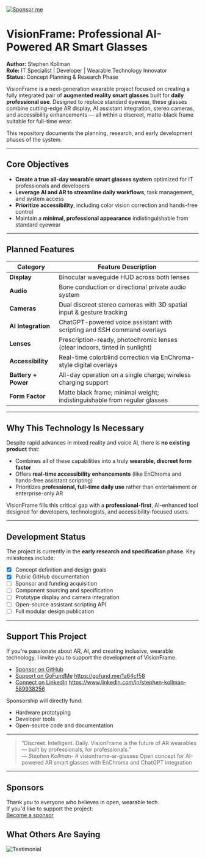 [![Sponsor me](https://img.shields.io/badge/sponsor-VisionFrame-blueviolet?style=for-the-badge&logo=github)](https://github.com/sponsors/LokieJaxx)
# VisionFrame: Professional AI-Powered AR Smart Glasses

**Author:** Stephen Kollman  
**Role:** IT Specialist | Developer | Wearable Technology Innovator  
**Status:** Concept Planning & Research Phase  

VisionFrame is a next-generation wearable project focused on creating a fully integrated pair of **augmented reality smart glasses** built for **daily professional use**. Designed to replace standard eyewear, these glasses combine cutting-edge AR display, AI assistant integration, stereo cameras, and accessibility enhancements — all within a discreet, matte-black frame suitable for full-time wear.

This repository documents the planning, research, and early development phases of the system.

---

## Core Objectives

- **Create a true all-day wearable smart glasses system** optimized for IT professionals and developers
- **Leverage AI and AR to streamline daily workflows**, task management, and system access
- **Prioritize accessibility**, including color vision correction and hands-free control
- Maintain a **minimal, professional appearance** indistinguishable from standard eyewear

---

## Planned Features

| Category            | Feature Description                                                                 |
|---------------------|--------------------------------------------------------------------------------------|
| **Display**         | Binocular waveguide HUD across both lenses                                          |
| **Audio**           | Bone conduction or directional private audio system                                 |
| **Cameras**         | Dual discreet stereo cameras with 3D spatial input & gesture tracking               |
| **AI Integration**  | ChatGPT-powered voice assistant with scripting and SSH command overlays             |
| **Lenses**          | Prescription-ready, photochromic lenses (clear indoors, tinted in sunlight)         |
| **Accessibility**   | Real-time colorblind correction via EnChroma-style digital overlays                 |
| **Battery + Power** | All-day operation on a single charge; wireless charging support                     |
| **Form Factor**     | Matte black frame; minimal weight; indistinguishable from regular glasses            |

---

## Why This Technology Is Necessary

Despite rapid advances in mixed reality and voice AI, there is **no existing product** that:
- Combines all of these capabilities into a truly **wearable, discreet form factor**
- Offers **real-time accessibility enhancements** (like EnChroma and hands-free assistant scripting)
- Prioritizes **professional, full-time daily use** rather than entertainment or enterprise-only AR

VisionFrame fills this critical gap with a **professional-first**, AI-enhanced tool designed for developers, technologists, and accessibility-focused users.

---

## Development Status

The project is currently in the **early research and specification phase**. Key milestones include:

- [x] Concept definition and design goals  
- [x] Public GitHub documentation  
- [ ] Sponsor and funding acquisition  
- [ ] Component sourcing and specification  
- [ ] Prototype display and camera integration  
- [ ] Open-source assistant scripting API  
- [ ] Full modular design publication  

---

## Support This Project

If you're passionate about AR, AI, and creating inclusive, wearable technology, I invite you to support the development of VisionFrame.

- [Sponsor on GitHub](https://github.com/sponsors/LokieJaxx)  
- [Support on GoFundMe](#) https://gofund.me/1a64cf58 
- [Connect on LinkedIn](#) https://www.linkedin.com/in/stephen-kollman-589938256

Sponsorship will directly fund:
- Hardware prototyping
- Developer tools
- Open-source code and documentation

---

> “Discreet. Intelligent. Daily. VisionFrame is the future of AR wearables — built by professionals, for professionals.”  
> — *Stephen Kollman*- # visionframe-ar-glasses
Open concept for AI-powered AR smart glasses with EnChroma and ChatGPT integration
---

## Sponsors

Thank you to everyone who believes in open, wearable tech.  
If you'd like to support the project:  
[Become a sponsor](https://github.com/sponsors/LokieJaxx)
## What Others Are Saying
![Testimonial](https://raw.githubusercontent.com/LokieJaxx/visionframe-ar-glasses/main/E46F49A1-BFA5-4EA9-AD13-292EC2993846.png)
